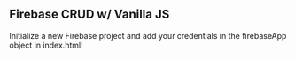 ## Firebase CRUD w/ Vanilla JS

Initialize a new Firebase project and add your credentials in the firebaseApp object in index.html!

